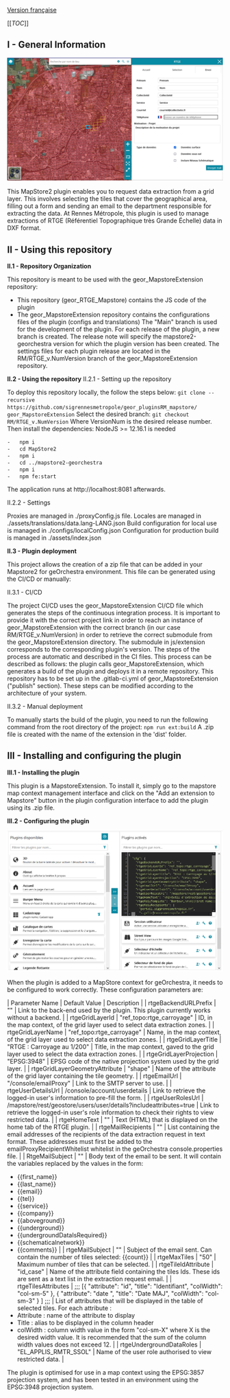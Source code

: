 [Version française](https://github.com/sigrennesmetropole/geor_RTGE_Mapstore/docs/readme-git_geor_RTGE_FR.docx)

[[_TOC_]]

## I - General Information

![Presentation image of RTGE](docs/images/RTGE_Documentation_home.png "Welcome inside RTGE Plugin for MapStore")

This MapStore2 plugin enables you to request data extraction from a grid layer. This involves selecting the tiles that cover the geographical area, filling out a form and sending an email to the department responsible for extracting the data.
At Rennes Métropole, this plugin is used to manage extractions of RTGE (Référentiel Topographique très Grande Échelle) data in DXF format.


## II - Using this repository
**II.1 - Repository Organization**

This repository is meant to be used with the geor_MapstoreExtension repository:
- This repository (geor_RTGE_Mapstore) contains the JS code of the plugin
- The geor_MapstoreExtension repository contains the configurations files of the plugin (configs and translations)
The "Main" branch is used for the development of the plugin. For each release of the plugin, a new branch is created. The release note will specify the mapstore2-georchestra version for which the plugin version has been created.
The settings files for each plugin release are located in the RM/RTGE_v.NumVersion branch of the geor_MapstoreExtension repository.

**II.2 - Using the repository**
II.2.1 - Setting up the repository

To deploy this repository locally, the follow the steps below:
`git clone --recursive https://github.com/sigrennesmetropole/geor_pluginsRM_mapstore/ geor_MapstoreExtension`
Select the desired branch: 
`git checkout RM/RTGE_v.NumVersion`
Where VersionNum is the desired release number. 
Then install the dependencies:
NodeJS >= 12.16.1 is needed
```
-	npm i
-	cd MapStore2
-	npm i
-	cd ../mapstore2-georchestra
-	npm i
-	npm fe:start
```
The application runs at http://localhost:8081 afterwards.

II.2.2 - Settings

Proxies are managed in ./proxyConfig.js file.
Locales are managed in ./assets/translations/data.lang-LANG.json
Build configuration for local use is managed in ./configs/localConfig.json
Configuration for production build is managed in ./assets/index.json

**II.3 - Plugin deployment**

This project allows the creation of a zip file that can be added in your Mapstore2 for geOrchestra environment. This file can be generated using the CI/CD or manually:

II.3.1 - CI/CD

The project CI/CD uses the geor_MapstoreExtension CI/CD file which generates the steps of the continuous integration process. It is important to provide it with the correct project link in order to reach an instance of geor_MapstoreExtension with the correct branch (in our case RM/RTGE_v.NumVersion) in order to retrieve the correct submodule from the geor_MapstoreExtension directory. The submodule in js/extension corresponds to the corresponding plugin's version.
The steps of the process are automatic and described in the CI files. This process can be described as follows: the plugin calls geor_MapstoreExtension, which generates a build of the plugin and deploys it in a remote repository. This repository has to be set up in the .gitlab-ci.yml of geor_MapstoreExtension ("publish" section). These steps can be modified according to the architecture of your system.


II.3.2 - Manual deployment

To manually starts the build of the plugin, you need to run the following command from the root directory of the project:
`npm run ext:build`
A .zip file is created with the name of the extension in the 'dist' folder.

## III - Installing and configuring the plugin
**III.1 - Installing the plugin**

This plugin is a MapstoreExtension. To install it, simply go to the mapstore map context management interface and click on the "Add an extension to Mapstore" button in the plugin configuration interface to add the plugin using its .zip file.

**III.2 - Configuring the plugin**

![Plugin Installation Interface](docs/images/RTGE_Documentation_3_2.png "Plugin Installation Interface")

When the plugin is added to a MapStore context for geOrchestra, it needs to be configured to work correctly. These configuration parameters are:

| Parameter Name | Default Value | Description |
| rtgeBackendURLPrefix | "" | Link to the back-end used by the plugin. This plugin currently works without a backend. |
| rtgeGridLayerId | "ref_topo:rtge_carroyage" | ID, in the map context, of the grid layer used to select data extraction zones. |
| rtgeGridLayerName | "ref_topo:rtge_carroyage" | Name, in the map context, of the grid layer used to select data extraction zones. |
| rtgeGridLayerTitle | "RTGE : Carroyage au 1/200" | Title, in the map context, gaved to the grid layer used to select the data extraction zones. |
| rtgeGridLayerProjection | "EPSG:3948" | EPSG code of the native projection system used by the grid layer. |
| rtgeGridLayerGeometryAttribute | "shape" | Name of the attribute of the grid layer containing the tile geometry. |
| rtgeEmailUrl | "/console/emailProxy" | Link to the SMTP server to use. |
| rtgeUserDetailsUrl | /console/account/userdetails | Link to retrieve the logged-in user's information to pre-fill the form. |
| rtgeUserRolesUrl | /mapstore/rest/geostore/users/user/details?includeattributes=true | Link to retrieve the logged-in user's role information to check their rights to view restricted data. |
| rtgeHomeText | "" | Text (HTML) that is displayed on the home tab of the RTGE plugin. |
| rtgeMailRecipients | "" | List containing the email addresses of the recipients of the data extraction request in text format. These addresses must first be added to the emailProxyRecipientWhitelist whitelist in the geOrchestra console.properties file. |
| RtgeMailSubject | "" | Body text of the email to be sent. It will contain the variables replaced by the values in the form: 
-	{{first_name}} 
-	{{last_name}}
-	{{email}}
-	{{tel}}
-	{{service}} 
-	{{company}}
-	{{aboveground}}
-	{{underground}}
-	{{undergroundDataIsRequired}}
-	{{schematicalnetwork}}
-	{{comments}} |
| rtgeMailSubject | "" | Subject of the email sent. Can contain the number of tiles selected: {{count}} |
| rtgeMaxTiles | "50" | Maximum number of tiles that can be selected. |
| rtgeTileIdAttribute | "id_case" | Name of the attribute field containing the tiles Ids. These ids are sent as a text list in the extraction request email. |
| rtgeTilesAttributes | 
;;;
[{
        "attribute": "id",
        "title": "Identifiant",
        "colWidth": "col-sm-5"
      },
      {
      "attribute": "date ",
        "title": "Date MAJ",
        "colWidth": "col-sm-3"
      }
]
;;; | List of attributes that will be displayed in the table of selected tiles. For each attribute :
-	Attribute : name of the attribute to display
-	Title : alias to be displayed in the column header
-	colWidth : column width value in the form "col-sm-X" where X is the desired width value.
It is recommended that the sum of the column width values does not exceed 12.
 |
| rtgeUndergroundDataRoles | "EL_APPLIS_RMTR_SSOL" | Name of the user role authorised to view restricted data. |

The plugin is optimised for use in a map context using the EPSG:3857 projection system, and has been tested in an environment using the EPSG:3948 projection system.
